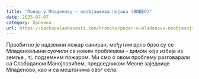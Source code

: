 ```yaml
---
title: "Пожар у Младенову – необјашњива појава (ВИДЕО)"
date: 2025-07-07
category: Хроника
url: https://backapalankavesti.com/hronika/pozar-u-mladenovu-neobjasnjiva-pojava-video/
---
```


Првобитно је надземни пожар саниран, међутим врло брзо су се Младеновљани суочили са новим проблемом – димом који избија из земље , тј. подземним пожаром. Ми смо о овом проблему разговарали са Слободаном Манојловићем, председником Месне заједнице Младеново, као и са мештанима овог села.
